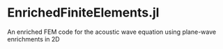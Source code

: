 # EnrichedFiniteElements.jl
An enriched FEM code for the acoustic wave equation using plane-wave enrichments in 2D
